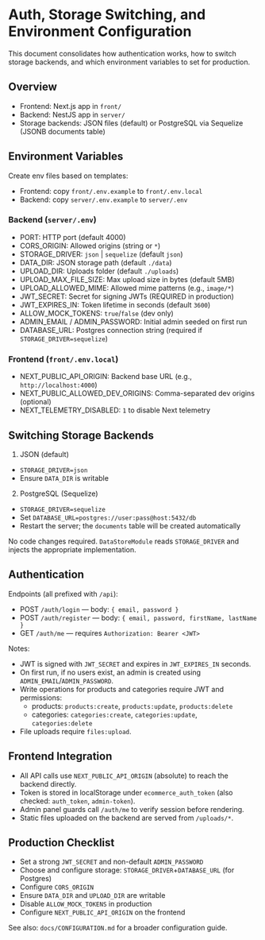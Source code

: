 # Auth, Storage Switching, and Environment Configuration

This document consolidates how authentication works, how to switch storage backends, and which environment variables to set for production.

## Overview
- Frontend: Next.js app in `front/`
- Backend: NestJS app in `server/`
- Storage backends: JSON files (default) or PostgreSQL via Sequelize (JSONB documents table)

## Environment Variables

Create env files based on templates:
- Frontend: copy `front/.env.example` to `front/.env.local`
- Backend: copy `server/.env.example` to `server/.env`

### Backend (`server/.env`)
- PORT: HTTP port (default 4000)
- CORS_ORIGIN: Allowed origins (string or `*`)
- STORAGE_DRIVER: `json` | `sequelize` (default `json`)
- DATA_DIR: JSON storage path (default `./data`)
- UPLOAD_DIR: Uploads folder (default `./uploads`)
- UPLOAD_MAX_FILE_SIZE: Max upload size in bytes (default 5MB)
- UPLOAD_ALLOWED_MIME: Allowed mime patterns (e.g., `image/*`)
- JWT_SECRET: Secret for signing JWTs (REQUIRED in production)
- JWT_EXPIRES_IN: Token lifetime in seconds (default `3600`)
- ALLOW_MOCK_TOKENS: `true`/`false` (dev only)
- ADMIN_EMAIL / ADMIN_PASSWORD: Initial admin seeded on first run
- DATABASE_URL: Postgres connection string (required if `STORAGE_DRIVER=sequelize`)

### Frontend (`front/.env.local`)
- NEXT_PUBLIC_API_ORIGIN: Backend base URL (e.g., `http://localhost:4000`)
- NEXT_PUBLIC_ALLOWED_DEV_ORIGINS: Comma-separated dev origins (optional)
- NEXT_TELEMETRY_DISABLED: `1` to disable Next telemetry

## Switching Storage Backends

1) JSON (default)
- `STORAGE_DRIVER=json`
- Ensure `DATA_DIR` is writable

2) PostgreSQL (Sequelize)
- `STORAGE_DRIVER=sequelize`
- Set `DATABASE_URL=postgres://user:pass@host:5432/db`
- Restart the server; the `documents` table will be created automatically

No code changes required. `DataStoreModule` reads `STORAGE_DRIVER` and injects the appropriate implementation.

## Authentication

Endpoints (all prefixed with `/api`):
- POST `/auth/login` — body: `{ email, password }`
- POST `/auth/register` — body: `{ email, password, firstName, lastName }`
- GET `/auth/me` — requires `Authorization: Bearer <JWT>`

Notes:
- JWT is signed with `JWT_SECRET` and expires in `JWT_EXPIRES_IN` seconds.
- On first run, if no users exist, an admin is created using `ADMIN_EMAIL`/`ADMIN_PASSWORD`.
- Write operations for products and categories require JWT and permissions:
  - products: `products:create`, `products:update`, `products:delete`
  - categories: `categories:create`, `categories:update`, `categories:delete`
- File uploads require `files:upload`.

## Frontend Integration

- All API calls use `NEXT_PUBLIC_API_ORIGIN` (absolute) to reach the backend directly.
- Token is stored in localStorage under `ecommerce_auth_token` (also checked: `auth_token`, `admin-token`).
- Admin panel guards call `/auth/me` to verify session before rendering.
- Static files uploaded on the backend are served from `/uploads/*`.

## Production Checklist
- Set a strong `JWT_SECRET` and non-default `ADMIN_PASSWORD`
- Choose and configure storage: `STORAGE_DRIVER`+`DATABASE_URL` (for Postgres)
- Configure `CORS_ORIGIN`
- Ensure `DATA_DIR` and `UPLOAD_DIR` are writable
- Disable `ALLOW_MOCK_TOKENS` in production
- Configure `NEXT_PUBLIC_API_ORIGIN` on the frontend

See also: `docs/CONFIGURATION.md` for a broader configuration guide.
